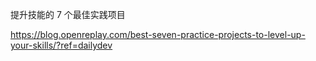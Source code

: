 提升技能的 7 个最佳实践项目

https://blog.openreplay.com/best-seven-practice-projects-to-level-up-your-skills/?ref=dailydev
